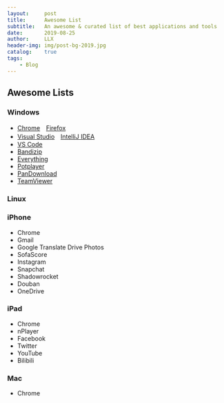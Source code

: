```yaml
---
layout:		post
title:		Awesome List
subtitle:	An awesome & curated list of best applications and tools
date:		2019-08-25
author:		LLX
header-img:	img/post-bg-2019.jpg
catalog:	true
tags:
    - Blog
---
```


## Awesome Lists

### Windows
- [Chrome](https://www.google.cn/chrome/)　[Firefox](https://www.firefox.com.cn/)
- [Visual Studio](https://visualstudio.microsoft.com/zh-hans/vs/)　[IntelliJ IDEA](https://www.jetbrains.com/idea/)
- [VS Code](https://code.visualstudio.com/)
- [Bandizip](https://cn.bandisoft.com/bandizip/)
- [Everything](https://www.voidtools.com/)
- [Potplayer](https://daumpotplayer.com/)
- [PanDownload](http://pandownload.com/)
- [TeamViewer](https://www.teamviewer.cn/cn/)

### Linux

### iPhone
- Chrome
- Gmail
- Google Translate Drive Photos
- SofaScore
- Instagram
- Snapchat
- Shadowrocket
- Douban
- OneDrive

### iPad
- Chrome
- nPlayer
- Facebook
- Twitter
- YouTube
- Bilibili

### Mac
- Chrome
